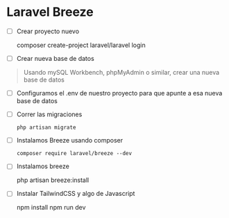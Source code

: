 # Laravel Breeze

- [ ] Crear proyecto nuevo  

    composer create-project laravel/laravel login

- [ ] Crear nueva base de datos

> Usando mySQL Workbench, phpMyAdmin o similar, crear una nueva base de datos  

- [ ] Configuramos el .env de nuestro proyecto para que apunte a esa nueva base de datos  

- [ ] Correr las migraciones     
  
      php artisan migrate  

- [ ] Instalamos Breeze usando composer  

      composer require laravel/breeze --dev

- [ ]  Instalamos breeze  

      php artisan breeze:install    

- [ ] Instalar TailwindCSS y algo de Javascript  

     npm install
     npm run dev
